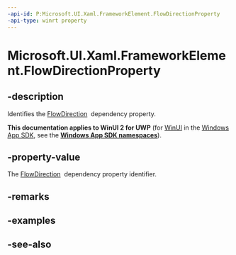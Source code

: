 ```yaml
---
-api-id: P:Microsoft.UI.Xaml.FrameworkElement.FlowDirectionProperty
-api-type: winrt property
---
```


<!-- Property syntax
public Windows.UI.Xaml.DependencyProperty FlowDirectionProperty { get; }
-->

# Microsoft.UI.Xaml.FrameworkElement.FlowDirectionProperty

## -description
Identifies the [FlowDirection](frameworkelement_flowdirection.md)  dependency property.

**This documentation applies to WinUI 2 for UWP** (for [WinUI](/windows/apps/winui/winui3/) in the [Windows App SDK](/windows/apps/windows-app-sdk/), see the **[Windows App SDK namespaces](/windows/windows-app-sdk/api/winrt/)**).

## -property-value
The [FlowDirection](frameworkelement_flowdirection.md)  dependency property identifier.

## -remarks

## -examples

## -see-also
